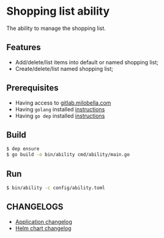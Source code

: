 # Shopping list ability
The ability to manage the shopping list.

## Features
- Add/delete/list items into default or named shopping list;
- Create/delete/list named shopping list;

## Prerequisites

- Having access to [gitlab.milobella.com](https://gitlab.milobella.com/milobella)
- Having ``golang`` installed [instructions](https://golang.org/doc/install)
- Having ``go dep`` installed [instructions](https://golang.github.io/dep/docs/installation.html)

## Build
```bash
$ dep ensure
$ go build -o bin/ability cmd/ability/main.go
```

## Run
```bash
$ bin/ability -c config/ability.toml
```

## CHANGELOGS
- [Application changelog](./CHANGELOG.md)
- [Helm chart changelog](./helm/oratio/CHANGELOG.md)